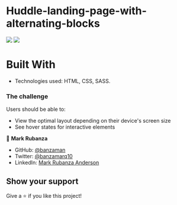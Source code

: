 # Huddle-landing-page-with-alternating-blocks

![](https://img.shields.io/badge/Academic-blue)
![](https://img.shields.io/badge/HTML-red)


# Built With

- Technologies used: HTML, CSS, SASS.

### The challenge

Users should be able to:

- View the optimal layout depending on their device's screen size
- See hover states for interactive elements


👤 **Mark Rubanza**

- GitHub: [@banzaman](https://github.com/banzaman)
- Twitter: [@banzamarq10](https://twitter.com/banzamarq10)
- LinkedIn: [Mark Rubanza Anderson](https://www.linkedin.com/in/mark-rubanza-anderson-4399a2211/)

## Show your support

Give a ⭐️ if you like this project!
